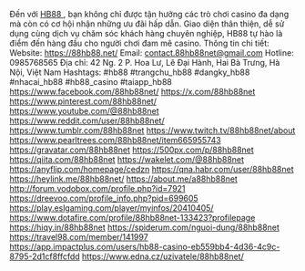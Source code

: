 Đến với <a href="https://88hb88.net/"> HB88 </a>, bạn không chỉ được tận hưởng các trò chơi casino đa dạng mà còn có cơ hội nhận những ưu đãi hấp dẫn. Giao diện thân thiện, dễ sử dụng cùng dịch vụ chăm sóc khách hàng chuyên nghiệp, HB88 tự hào là điểm đến hàng đầu cho người chơi đam mê casino. Thông tin chi tiết: Website: <a href="https://88hb88.net/"> https://88hb88.net/ </a> Email: contact.88hb88net@gmail.com Hotline: 0985768565 Địa chỉ: 42 Ng. 2 P. Hoa Lư, Lê Đại Hành, Hai Bà Trưng, Hà Nội, Việt Nam Hashtags: #hb88 #trangchu_hb88 #dangky_hb88 #nhacai_hb88 #hb88_casino #taiapp_hb88
<a href="https://www.facebook.com/88hb88net/">https://www.facebook.com/88hb88net/ </a>
<a href="https://x.com/88hb88net">https://x.com/88hb88net </a>
<a href="https://www.pinterest.com/88hb88net/">https://www.pinterest.com/88hb88net/ </a>
<a href="https://www.youtube.com/@88hb88net"> https://www.youtube.com/@88hb88net</a>
<a href="https://www.reddit.com/user/88hb88net/"> https://www.reddit.com/user/88hb88net/</a>
<a href="https://www.tumblr.com/88hb88net">https://www.tumblr.com/88hb88net </a>
<a href="https://www.twitch.tv/88hb88net/about"> https://www.twitch.tv/88hb88net/about</a>
<a href="https://www.pearltrees.com/88hb88net/item665955743"> https://www.pearltrees.com/88hb88net/item665955743</a>
<a href="https://gravatar.com/88hb88net">https://gravatar.com/88hb88net </a>
<a href="https://500px.com/p/88hb88net">https://500px.com/p/88hb88net </a>
<a href="https://qiita.com/88hb88net">https://qiita.com/88hb88net</a>
<a href="https://wakelet.com/@88hb88net"> https://wakelet.com/@88hb88net</a>
<a href="https://anyflip.com/homepage/cedzn"> https://anyflip.com/homepage/cedzn</a>
<a href="https://qna.habr.com/user/88hb88net"> https://qna.habr.com/user/88hb88net</a>
<a href="https://heylink.me/88hb88net/">https://heylink.me/88hb88net/ </a>
<a href="https://about.me/a88hb88net">https://about.me/a88hb88net </a>
http://forum.vodobox.com/profile.php?id=7921
https://dreevoo.com/profile_info.php?pid=699605
https://play.eslgaming.com/player/myinfos/20410405/
https://www.dotafire.com/profile/88hb88net-133423?profilepage
https://hiqy.in/88hb88net
https://spiderum.com/nguoi-dung/88hb88net
https://travel98.com/member/141997
https://app.impactplus.com/users/hb88-casino-eb559bb4-4d36-4c9c-8795-2d1cf8ffcfdd
https://www.edna.cz/uzivatele/88hb88net/